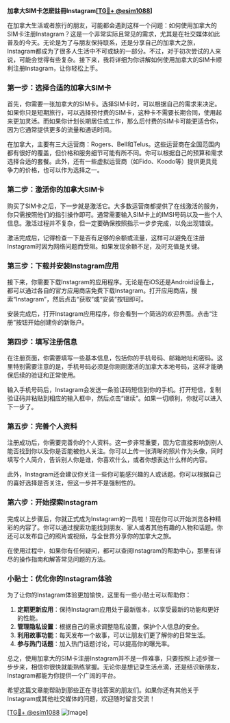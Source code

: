 **加拿大SIM卡怎麽註冊Instagram[[TG💪+ @esim1088](https://t.me/s/esim1088)]**

在加拿大生活或者旅行的朋友，可能都会遇到这样一个问题：如何使用加拿大的SIM卡注册Instagram？这是一个非常实际且常见的需求，尤其是在社交媒体如此普及的今天。无论是为了与朋友保持联系，还是分享自己的加拿大之旅，Instagram都成为了很多人生活中不可或缺的一部分。不过，对于初次尝试的人来说，可能会觉得有些复杂。接下来，我将详细为你讲解如何使用加拿大的SIM卡顺利注册Instagram，让你轻松上手。

### 第一步：选择合适的加拿大SIM卡

首先，你需要一张加拿大的SIM卡。选择SIM卡时，可以根据自己的需求来决定。如果你只是短期旅行，可以选择预付费的SIM卡，这种卡不需要长期合同，使用起来更加灵活。而如果你计划长期居住或工作，那么后付费的SIM卡可能更适合你，因为它通常提供更多的流量和通话时间。

在加拿大，主要有三大运营商：Rogers、Bell和Telus。这些运营商在全国范围内都有很好的覆盖，但价格和服务细节可能有所不同。你可以根据自己的预算和需求选择合适的套餐。此外，还有一些虚拟运营商（如Fido、Koodo等）提供更具竞争力的价格，也可以作为选择之一。

### 第二步：激活你的加拿大SIM卡

购买了SIM卡之后，下一步就是激活它。大多数运营商都提供了在线激活的服务，你只需按照他们的指引操作即可。通常需要输入SIM卡上的IMSI号码以及一些个人信息。激活过程并不复杂，但一定要确保按照指示一步步完成，以免出现错误。

激活完成后，记得检查一下是否有足够的余额或流量，这样可以避免在注册Instagram时因为网络问题而受阻。如果发现余额不足，及时充值是关键。

### 第三步：下载并安装Instagram应用

接下来，你需要下载Instagram的应用程序。无论是在iOS还是Android设备上，都可以通过各自的官方应用商店免费下载Instagram。打开应用商店，搜索“Instagram”，然后点击“获取”或“安装”按钮即可。

安装完成后，打开Instagram应用程序，你会看到一个简洁的欢迎界面。点击“注册”按钮开始创建你的新账户。

### 第四步：填写注册信息

在注册页面，你需要填写一些基本信息，包括你的手机号码、邮箱地址和密码。这里特别需要注意的是，手机号码必须是你刚刚激活的加拿大本地号码，这样才能确保后续的验证和正常使用。

输入手机号码后，Instagram会发送一条验证码短信到你的手机。打开短信，复制验证码并粘贴到相应的输入框中，然后点击“继续”。如果一切顺利，你就可以进入下一步了。

### 第五步：完善个人资料

注册成功后，你需要完善你的个人资料。这一步非常重要，因为它直接影响到别人能否找到你以及你是否能被他人关注。你可以上传一张清晰的照片作为头像，同时填写个人简介，告诉别人你是谁，你喜欢什么，或者你想表达什么样的内容。

此外，Instagram还会建议你关注一些你可能感兴趣的人或话题。你可以根据自己的喜好选择是否关注，但这一步并不是强制性的。

### 第六步：开始探索Instagram

完成以上步骤后，你就正式成为Instagram的一员啦！现在你可以开始浏览各种精彩的内容了。你可以通过搜索功能找到朋友、家人或者其他有趣的人物和话题。你还可以发布自己的照片或视频，与全世界分享你的加拿大之旅。

在使用过程中，如果你有任何疑问，都可以查阅Instagram的帮助中心，那里有详尽的操作指南和解答常见问题的方法。

### 小贴士：优化你的Instagram体验

为了让你的Instagram体验更加愉快，这里有一些小贴士可以帮助你：

1. **定期更新应用**：保持Instagram应用处于最新版本，以享受最新的功能和更好的性能。
2. **管理隐私设置**：根据自己的需求调整隐私设置，保护个人信息的安全。
3. **利用故事功能**：每天发布一个故事，可以让朋友们更了解你的日常生活。
4. **参与热门话题**：加入热门话题讨论，可以提高你的曝光率。

总之，使用加拿大的SIM卡注册Instagram并不是一件难事，只要按照上述步骤一步步来，相信你很快就能熟练掌握。无论你是想记录生活点滴，还是结识新朋友，Instagram都能为你提供一个广阔的平台。

希望这篇文章能帮助到那些正在寻找答案的朋友们。如果你还有其他关于Instagram或其他社交媒体的问题，欢迎随时留言交流！

[[TG💪+ @esim1088](https://t.me/s/esim1088) ![Image](https://i.postimg.cc/4NQfJmqS/Snipaste-2025-05-13-00-14-12.png)]